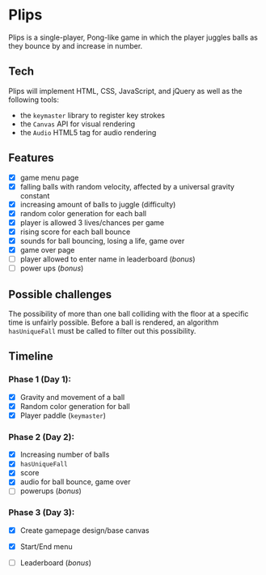 # Plips

Plips is a single-player, Pong-like game in which the player juggles balls as they bounce by and increase in number.

## Tech
Plips will implement HTML, CSS, JavaScript, and jQuery as well as the following tools:

  * the `keymaster` library to register key strokes
  * the `Canvas` API for visual rendering
  * the `Audio` HTML5 tag for audio rendering

## Features
- [X] game menu page
- [X] falling balls with random velocity, affected by a universal gravity constant
- [X] increasing amount of balls to juggle (difficulty)
- [X] random color generation for each ball
- [X] player is allowed 3 lives/chances per game
- [X] rising score for each ball bounce
- [X] sounds for ball bouncing, losing a life, game over
- [X] game over page
- [ ] player allowed to enter name in leaderboard (*bonus*)
- [ ] power ups (*bonus*)

## Possible challenges
The possibility of more than one ball colliding with the floor at a specific time is unfairly possible. Before a ball is rendered, an algorithm `hasUniqueFall` must be called to filter out this possibility.

## Timeline

### Phase 1 (Day 1):
- [X] Gravity and movement of a ball
- [X] Random color generation for ball
- [X] Player paddle (`keymaster`)

### Phase 2 (Day 2):
- [X] Increasing number of balls
- [X] `hasUniqueFall`
- [X] score
- [X] audio for ball bounce, game over
- [ ] powerups (*bonus*)

### Phase 3 (Day 3):
- [X] Create gamepage design/base canvas
- [X] Start/End menu
- [ ] Leaderboard (*bonus*)















<!-- -->
